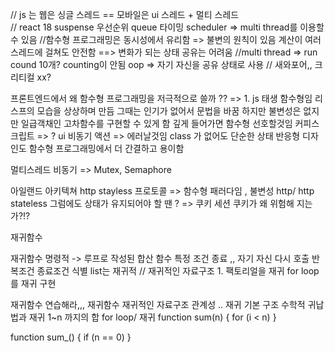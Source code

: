 // js 는 웹은 싱글 스레드 == 모바일은 ui 스레드 + 멀티 스레드  
// react 18 suspense 우선순위 queue 타이밍 scheduler => multi thread를 이용할 수 있음
//함수형 프로그래밍은 동시성에서 유리함 => 불변의 원칙이 있음 계산이 여러 스레드에 걸쳐도 안전함 ==> 변화가 되는 상태 공유는 어려움 
//multi thread  => run cound 10개? counting이 안됨 oop => 자기 자신을 공유 상태로 사용
// 새와포어,, 크리티컬 xx? 

프론트엔드에서 왜 함수형 프로그래밍을 저극적으로 쓸까 ?? => 1. js 태생 함수형임 리스프의 모습을 상상하며 만듬 그때는 인기가 없어서 문법을 바꿈 하지만 불변성은 없지만  일급객채인 고차함수를 구현할 수 있게 함
깊게 들어가면 함수형 선호할것임 커피스크립트 => ?
ui 비동기 액션 => 에러날것임
class 가 없어도 단순한 상태
반응형 디자인도 함수형 프로그래밍에서 더 간결하고 용이함


멀티스레드 비동기
=> Mutex, Semaphore

아일랜드 아키텍쳐  http stayless 프로토콜 => 함수형 패러다임 , 불변성  http/ http stateless 그럼에도 상태가 유지되어야 할 땐 ?  => 쿠키 세션 쿠키가 왜 위험해 지는가?!?

재귀함수

재귀함수 
명령적 -> 루프로 작성된 합산 함수
특정 조건 종료 ,, 자기 자신 다시 호출         반복조건 종료조건 식별
     list는 재귀적 // 재귀적인 자료구조
        1. 팩토리얼을 재귀 for loop를 재귀 구현

재귀함수 연습해라,,,
재귀함수 재귀적인 자료구조 관계성 .. 재귀 기본 구조
수학적 귀납법과 재귀
 1~n 까지의 합 for loop/ 재귀
 function sum(n) {
     for (i < n)
}

 function sum_() {
     if (n == 0)
 }

